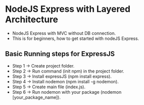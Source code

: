 # NodeJS Express with Layered Architecture
- NodeJS Express with MVC without DB connection. 
- This is for beginners, how to get started with nodeJS Express.

## Basic Running steps for ExpressJS
- Step 1 -> Create project folder.
- Step 2 -> Run command (init npm) in the project folder.
- Step 3 -> Install expressJS (npm install express).
- Step 4 -> Install nodemon (npm install -g nodemon).
- Step 5 -> Create main file (index.js).
- Step 6 -> Run nodemon with your package (nodemon [your_package_name]).
